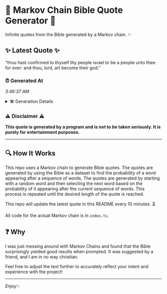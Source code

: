 # 📖 Markov Chain Bible Quote Generator 📖

Infinite quotes from the Bible generated by a Markov chain. ✨

## ✨ Latest Quote ✨
"thou hast confirmed to thyself thy people israel to be a people unto thee for ever: and thou, lord, art become their god."

### ⏰ Generated At
*3:46:37 AM*

<details>
    <summary>🛠️ Generation Details</summary>
    <p>
        <strong>🌱 Seed:</strong> thou<br>
        <strong>🔄 Iterations:</strong> 22<br>
        <strong>📜 Context History:</strong><br>[ thou ]: hast<br>[ thou, hast ]: confirmed<br>[ thou, hast, confirmed ]: to<br>[ thou, hast, confirmed, to ]: thyself<br>[ thou, hast, confirmed, to, thyself ]: thy<br>[ thou, hast, confirmed, to, thyself, thy ]: people<br>[ hast, confirmed, to, thyself, thy, people ]: israel<br>[ confirmed, to, thyself, thy, people, israel ]: to<br>[ to, thyself, thy, people, israel, to ]: be<br>[ thyself, thy, people, israel, to, be ]: a<br>[ thy, people, israel, to, be, a ]: people<br>[ people, israel, to, be, a, people ]: unto<br>[ israel, to, be, a, people, unto ]: thee<br>[ to, be, a, people, unto, thee ]: for<br>[ be, a, people, unto, thee, for ]: ever:<br>[ a, people, unto, thee, for, ever: ]: and<br>[ people, unto, thee, for, ever:, and ]: thou,<br>[ unto, thee, for, ever:, and, thou, ]: lord,<br>[ thee, for, ever:, and, thou,, lord, ]: art<br>[ for, ever:, and, thou,, lord,, art ]: become<br>[ ever:, and, thou,, lord,, art, become ]: their<br>[ and, thou,, lord,, art, become, their ]: god.<br>
    </p>
</details>

### ⚠️ Disclaimer ⚠️
**This quote is generated by a program and is not to be taken seriously. It is purely for entertainment purposes.**

---

## 🔍 How It Works

This repo uses a Markov chain to generate Bible quotes. The quotes are generated by using the Bible as a dataset to find the probability of a word appearing after a sequence of words. The quotes are generated by starting with a random word and then selecting the next word based on the probability of it appearing after the current sequence of words. This process is repeated until the desired length of the quote is reached.

This repo will update the latest quote in this README every 10 minutes. ⏳

All code for the actual Markov chain is in `index.ts`.

## ❓ Why

I was just messing around with Markov Chains and found that the Bible surprisingly yielded good results when prompted. 
It was suggested by a friend, and I am in no way christian.

Feel free to adjust the text further to accurately reflect your intent and experience with the project!

---

*Enjoy*✨
